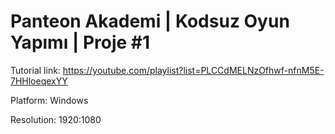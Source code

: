 # Panteon Akademi | Kodsuz Oyun Yapımı | Proje #1
 
Tutorial link: https://youtube.com/playlist?list=PLCCdMELNzOfhwf-nfnM5E-7HHloeqexYY

Platform: Windows

Resolution: 1920:1080


